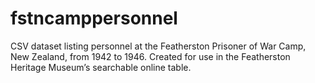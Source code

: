 # fstncamppersonnel
CSV dataset listing personnel at the Featherston Prisoner of War Camp, New Zealand, from 1942 to 1946. Created for use in the Featherston Heritage Museum’s searchable online table.
